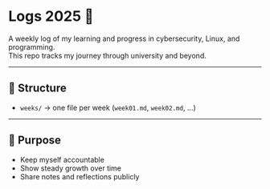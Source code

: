 # Logs 2025 📓

A weekly log of my learning and progress in cybersecurity, Linux, and programming.  
This repo tracks my journey through university and beyond.

---

## 📂 Structure
- `weeks/` → one file per week (`week01.md`, `week02.md`, …)

---

## 🚀 Purpose
- Keep myself accountable  
- Show steady growth over time  
- Share notes and reflections publicly  
